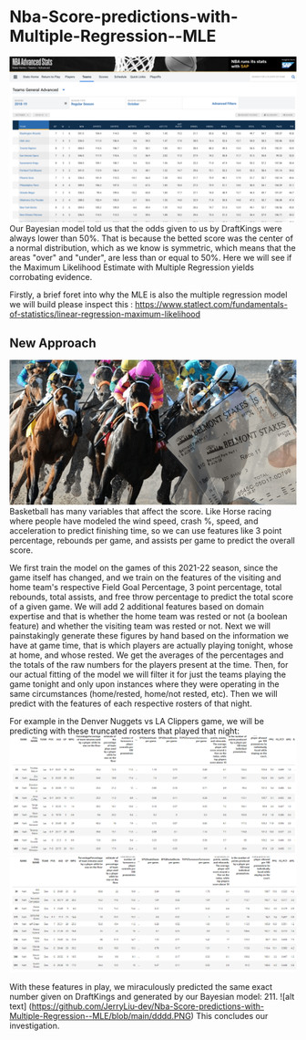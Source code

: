 # Nba-Score-predictions-with-Multiple-Regression--MLE
![alt text](https://github.com/JerryLiu-dev/Nba-Score-predictions-with-Multiple-Regression--MLE/blob/main/1_tHypGRpv09uOvzkinEN4lg.png)
Our Bayesian model told us that the odds given to us by DraftKings were always lower than 50%. That is because the betted score was the center of a normal distribution, which as we know is symmetric, which means that the areas "over" and "under", are less than or equal to 50%. Here we will see if the Maximum Likelihood Estimate with Multiple Regression yields corrobating evidence.

Firstly, a brief foret into why the MLE is also the multiple regression model we will build please inspect this : https://www.statlect.com/fundamentals-of-statistics/linear-regression-maximum-likelihood

## New Approach
![alt text](https://github.com/JerryLiu-dev/Nba-Score-predictions-with-Multiple-Regression--MLE/blob/main/horse-betting-races.webp)
Basketball has many variables that affect the score. Like Horse racing where people have modeled the wind speed, crash %, speed, and acceleration to predict finishing time, so we can use features like 3 point percentage, rebounds per game, and assists per game to predict the overall score.

We first train the model on the games of this 2021-22 season, since the game itself has changed, and we train on the features of the visiting and home team's respective Field Goal Percentage, 3 point percentage, total rebounds, total assists, and free throw percentage to predict the total score of a given game. We will add 2 additional features based on domain expertise and that is whether the home team was rested or not (a boolean feature) and whether the visiting team was rested or not.  Next we will painstakingly generate these figures by hand based on the information we have at game time, that is which players are actually playing tonight, whose at home, and whose rested. We get the averages of the percentages and the totals of the raw numbers for the players present at the time. Then, for our actual fitting of the model we will filter it for just the teams playing the game tonight and only upon instances where they were operating in the same circumstances (home/rested, home/not rested, etc). Then we will predict with the features of each respective rosters of that night. 

For example in the Denver Nuggets vs LA Clippers game, we will be predicting with these truncated rosters that played that night:
![alt text](https://github.com/JerryLiu-dev/Nba-Score-predictions-with-Multiple-Regression--MLE/blob/main/cliprost.PNG)
![alt text](https://github.com/JerryLiu-dev/Nba-Score-predictions-with-Multiple-Regression--MLE/blob/main/denvrost.PNG)

With these features in play, we miraculously predicted the same exact number given on DraftKings and generated by our Bayesian model: 211. 
![alt text] (https://github.com/JerryLiu-dev/Nba-Score-predictions-with-Multiple-Regression--MLE/blob/main/dddd.PNG)
This concludes our investigation.
